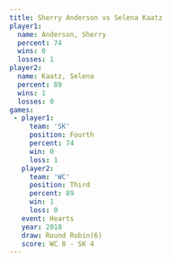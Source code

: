 ```yaml
---
title: Sherry Anderson vs Selena Kaatz
player1:                
  name: Anderson, Sherry
  percent: 74           
  wins: 0               
  losses: 1             
player2:                
  name: Kaatz, Selena   
  percent: 89           
  wins: 1               
  losses: 0             
games:
 - player1:          
     team: 'SK'      
     position: Fourth
     percent: 74     
     win: 0          
     loss: 1         
   player2:         
     team: 'WC'     
     position: Third
     percent: 89    
     win: 1         
     loss: 0        
   event: Hearts       
   year: 2018          
   draw: Round Robin(6)
   score: WC 8 - SK 4  
---
```

